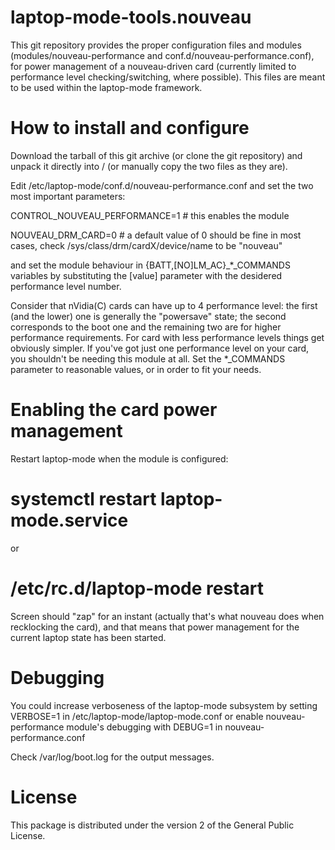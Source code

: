 laptop-mode-tools.nouveau
=================

 This git repository provides the proper configuration files and modules 
 (modules/nouveau-performance and conf.d/nouveau-performance.conf), for power management 
 of a nouveau-driven card (currently limited to performance level checking/switching, where possible). 
 This files are meant to be used within the laptop-mode framework.

How to install and configure
================

 Download the tarball of this git archive (or clone the git repository) and unpack it directly into /
 (or manually copy the two files as they are).

 Edit /etc/laptop-mode/conf.d/nouveau-performance.conf and set the two most important parameters:

 CONTROL_NOUVEAU_PERFORMANCE=1   # this enables the module



 NOUVEAU_DRM_CARD=0             # a default value of 0 should be fine in most cases, check /sys/class/drm/cardX/device/name to be "nouveau"


 and set the module behaviour in {BATT,[NO]LM_AC}_*_COMMANDS variables by substituting the [value]
 parameter with the desidered performance level number.

 Consider that nVidia(C) cards can have up to 4 performance level: the first (and the lower) one is generally 
 the "powersave" state; the second corresponds to the boot one and the remaining two are for higher performance 
 requirements.
 For card with less performance levels things get obviously simpler. 
 If you've got just one performance level on your card, you shouldn't be needing this module at all. 
 Set the *_COMMANDS parameter to reasonable values, or in order to fit your needs.

Enabling the card power management
===============

 Restart laptop-mode when the module is configured:

 # systemctl restart laptop-mode.service 

 or 

 # /etc/rc.d/laptop-mode restart

 Screen should "zap" for an instant (actually that's what nouveau does when recklocking the card), and that means that power management for the current laptop state
 has been started.

Debugging
===============

 You could increase verboseness of the laptop-mode subsystem by setting VERBOSE=1 in /etc/laptop-mode/laptop-mode.conf
 or enable nouveau-performance module's debugging with DEBUG=1 in nouveau-performance.conf

 Check /var/log/boot.log for the output messages.
 
License
===============

 This package is distributed under the version 2 of the General Public License.
